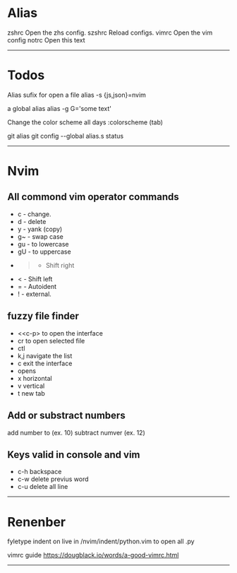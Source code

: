 # Alias 
zshrc   Open the zhs config.
szshrc  Reload configs.
vimrc   Open the vim config
notrc   Open this text
______


# Todos
Alias sufix for open a file 
alias -s {js,json}=nvim

a global alias 
alias -g G='some text'

Change the color scheme all days
:colorscheme (tab)

git alias
git config --global alias.s status
_______


# Nvim

## All commond vim operator commands
* c  - change.
* d  - delete
* y  - yank (copy)
* g~ - swap case
* gu - to lowercase
* gU - to uppercase
* >  - Shift right
* <  - Shift left
* =  - Autoident
* !  - external.

## fuzzy file finder

* <\<c-p\> to open the interface
* cr to open selected file
* ctl 
* k,j navigate the list
* c exit the interface
* opens
* x horizontal
* v vertical
* t new tab

## Add or substract numbers
<c-a> add number to (ex. 10<C-a>)
<c-x> subtract numver (ex. 12<c-x>)

## Keys valid in console and vim
* c-h backspace
* c-w delete previus word 
* c-u delete all line

_______


# Renenber
fyletype indent on
live in /nvim/indent/python.vim to open all .py

vimrc guide 
https://dougblack.io/words/a-good-vimrc.html

_______
